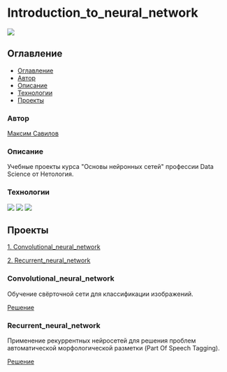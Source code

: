 # Introduction_to_neural_network
![](https://img.shields.io/badge/Project%20status-Done-green)

## Оглавление

- [Оглавление](#оглавление)
- [Автор](#авторы)
- [Описание](#описание)
- [Технологии](#технологии)
- [Проекты](#проекты)

### Автор

[Максим Савилов](https://github.com/msavilov/)

### Описание

Учебные проекты курса "Основы нейронных сетей" профессии Data Science от Нетология.

### Технологии

![](https://img.shields.io/badge/-Python--3.11-blue)
![](https://img.shields.io/badge/TensorFlow-blue)
![](https://img.shields.io/badge/Keras-blue)

## Проекты

  [1. Convolutional_neural_network](#convolutional_neural_network)
  
  [2. Recurrent_neural_network](#recurrent_neural_network)
  
### Convolutional_neural_network
  
  Обучение свёрточной сети для классификации изображений.

  [Решение](https://github.com/msavilov/Artificial_neural_network/blob/main/1_Convolutional_neural_network/convolutional_neural_network.ipynb)
  
### Recurrent_neural_network
  
  Применение рекуррентных нейросетей для решения проблем автоматической морфологической разметки (Part Of Speech Tagging).

  [Решение](https://github.com/msavilov/Introduction_to_neural_networks/blob/main/2_Recurrent_neural_network/recurrent_neural_network.ipynb)


